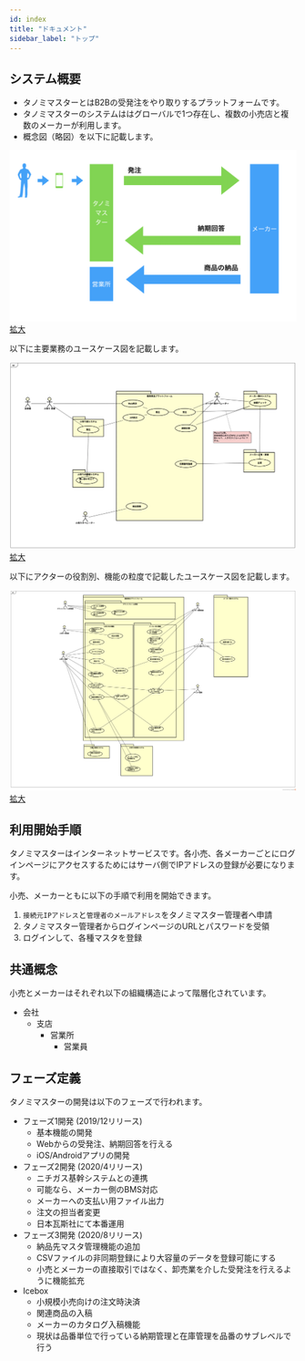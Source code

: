 ```yaml
---
id: index
title: "ドキュメント"
sidebar_label: "トップ"
---
```


## システム概要

- タノミマスターとはB2Bの受発注をやり取りするプラットフォームです。
- タノミマスターのシステムははグローバルで1つ存在し、複数の小売店と複数のメーカーが利用します。
- 概念図（略図）を以下に記載します。

![alt-text](/img/tanomimaster/model.png)
[拡大](/img/tanomimaster/model.png)


以下に主要業務のユースケース図を記載します。

![alt-text](/img/tanomimaster/usecase_abstract.png)
[拡大](/img/tanomimaster/usecase_abstract.png)


以下にアクターの役割別、機能の粒度で記載したユースケース図を記載します。

![alt-text](/img/tanomimaster/usecase_detail.png)
[拡大](/img/tanomimaster/usecase_detail.png)


## 利用開始手順

タノミマスターはインターネットサービスです。各小売、各メーカーごとにログインページにアクセスするためにはサーバ側でIPアドレスの登録が必要になります。

小売、メーカーともに以下の手順で利用を開始できます。

1. `接続元IPアドレス`と`管理者のメールアドレス`をタノミマスター管理者へ申請
1. タノミマスター管理者からログインページのURLとパスワードを受領
1. ログインして、各種マスタを登録

## 共通概念

小売とメーカーはそれぞれ以下の組織構造によって階層化されています。

- 会社
  - 支店
    - 営業所
      - 営業員

## フェーズ定義

タノミマスターの開発は以下のフェーズで行われます。

- フェーズ1開発 (2019/12リリース)
  - 基本機能の開発
  - Webからの受発注、納期回答を行える
  - iOS/Androidアプリの開発
- フェーズ2開発 (2020/4リリース)
  - ニチガス基幹システムとの連携
  - 可能なら、メーカー側のBMS対応
  - メーカーへの支払い用ファイル出力
  - 注文の担当者変更
  - 日本瓦斯社にて本番運用
- フェーズ3開発 (2020/8リリース)
  - 納品先マスタ管理機能の追加
  - CSVファイルの非同期登録により大容量のデータを登録可能にする
  - 小売とメーカーの直接取引ではなく、卸売業を介した受発注を行えるように機能拡充
- Icebox
  - 小規模小売向けの注文時決済
  - 関連商品の入稿
  - メーカーのカタログ入稿機能
  - 現状は品番単位で行っている納期管理と在庫管理を品番のサブレベルで行う


